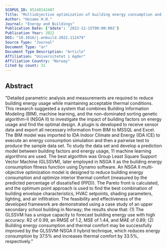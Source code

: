 ```yaml
---
SCOPUS_ID: 85140142407
Title: "Multiobjective optimization of building energy consumption and thermal comfort based on integrated BIM framework with machine learning-NSGA II"
Author: "Hosamo H.H."
Journal: "Energy and Buildings"
Publication Date: {'$date': '2022-12-15T00:00:00Z'}
Publication Year: 2022
DOI: "10.1016/j.enbuild.2022.112479"
Source Type: "Journal"
Document Type: "ar"
Document Type Description: "Article"
Affiliation: "Universitetet i Agder"
Affiliation Country: "Norway"
Cited by count: 31
---
```


## Abstract
"Detailed parametric analysis and measurements are required to reduce building energy usage while maintaining acceptable thermal conditions. This research suggested a system that combines Building Information Modeling (BIM), machine learning, and the non-dominated sorting genetic algorithm-II (NSGA II) to investigate the impact of building factors on energy usage and find the optimal design. A plugin is developed to receive sensor data and export all necessary information from BIM to MSSQL and Excel. The BIM model was imported to IDA Indoor Climate and Energy (IDA ICE) to execute an energy consumption simulation and then a pairwise test to produce the sample data set. To study the data set and develop a prediction model between building factors and energy usage, 11 machine learning algorithms are used. The best algorithm was Group Least Square Support Vector Machine (GLSSVM), later employed in NSGA II as the building energy consumption fitness function using Dynamo software. An NSGA II multi-objective optimization model is designed to reduce building energy consumption and optimize interior thermal comfort (measured by the predicted percentage of dissatisfied (PPD)). The Pareto front is calculated, and the optimum point approach is used to find the best combination of building envelope characteristics, HVAC setpoints, shading parameters, lighting, and air infiltration. The feasibility and effectiveness of the developed framework are demonstrated using a case study of an upper secondary school building in Norway; the results show that: (1) The GLSSVM has a unique capacity to forecast building energy use with high accuracy: R2 of 0.99, an RMSE of 1.2, MSE of 1.44, and MAE of 0.89; (2) Building energy consumption and thermal comfort may be successfully improved by the GLSSVM-NSGA II hybrid technique, which reduces energy consumption by 37.5% and increases thermal comfort by 33.5%, respectively."
